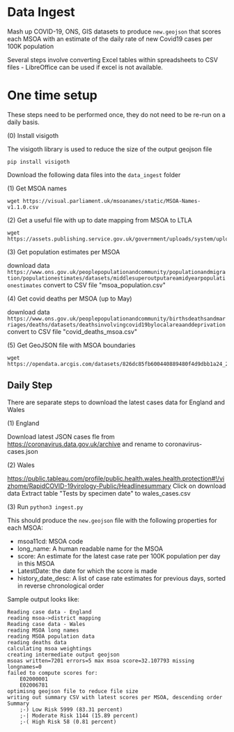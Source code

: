 # Data Ingest

Mash up COVID-19, ONS, GIS datasets to produce `new.geojson` that scores each MSOA with an estimate of the daily rate of new Covid19 cases per 100K population

Several steps involve converting Excel tables within spreadsheets to CSV files - LibreOffice can be used if excel is not available.

# One time setup

These steps need to be performed once, they do not need to be re-run on a daily basis.

(0) Install visigoth 

The visigoth library is used to reduce the size of the output geojson file

`pip install visigoth`

Download the following data files into the `data_ingest` folder

(1) Get MSOA names

```
wget https://visual.parliament.uk/msoanames/static/MSOA-Names-v1.1.0.csv
```

(2) Get a useful file with up to date mapping from MSOA to LTLA

```
wget https://assets.publishing.service.gov.uk/government/uploads/system/uploads/attachment_data/file/868793/Domestic_electric_consumption_by_Middle_Layer_Super_Output_Area__MSOA___2010_to_2018.csv/preview
```

(3) Get population estimates per MSOA

download data `https://www.ons.gov.uk/peoplepopulationandcommunity/populationandmigration/populationestimates/datasets/middlesuperoutputareamidyearpopulationestimates`
convert to CSV file "msoa_population.csv"

(4) Get covid deaths per MSOA (up to May)

download data `https://www.ons.gov.uk/peoplepopulationandcommunity/birthsdeathsandmarriages/deaths/datasets/deathsinvolvingcovid19bylocalareaanddeprivation`
convert to CSV file "covid_deaths_msoa.csv"

(5) Get GeoJSON file with MSOA boundaries

```
wget https://opendata.arcgis.com/datasets/826dc85fb600440889480f4d9dbb1a24_2.geojson
```

## Daily Step

There are separate steps to download the latest cases data for England and Wales

(1) England

Download latest JSON cases fle from https://coronavirus.data.gov.uk/archive and rename to coronavirus-cases.json

(2) Wales

https://public.tableau.com/profile/public.health.wales.health.protection#!/vizhome/RapidCOVID-19virology-Public/Headlinesummary
Click on download data
Extract table "Tests by specimen date" to wales_cases.csv

(3) Run `python3 ingest.py`

This should produce the `new.geojson` file with the following properties for each MSOA:

* msoa11cd: MSOA code
* long_name: A human readable name for the MSOA
* score: An estimate for the latest case rate per 100K population per day in this MSOA
* LatestDate: the date for which the score is made
* history_date_desc: A list of case rate estimates for previous days, sorted in reverse chronological order

Sample output looks like:

```
Reading case data - England
reading msoa->district mapping
Reading case data - Wales
reading MSOA long names
reading MSOA population data
reading deaths data
calculating msoa weightings
creating intermediate output geojson
msoas written=7201 errors=5 max msoa score=32.107793 missing longnames=0
failed to compute scores for:
	E02000001
	E02006781
optimisng geojson file to reduce file size
writing out summary CSV with latest scores per MSOA, descending order
Summary
	;-) Low Risk 5999 (83.31 percent)
	;-| Moderate Risk 1144 (15.89 percent)
	;-( High Risk 58 (0.81 percent)
```